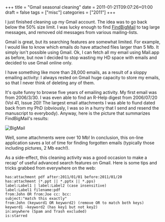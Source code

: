 +++
title = "Gmail seasonal cleaning"
date = 2011-01-21T09:07:26+01:00
draft = false
tags = ["misc"]
categories = ["2011"]
+++

I just finished cleaning up my Gmail account. The idea was to go back below the 50% size limit. I was lucky enough to find [FindBigMail](http://www.findbigmail.com/) to tag large messages, and removed old messages from various mailing-lists.

Gmail is great, but its searching features are somewhat limited. For example, I would like to know which emails do have attached files larger than 5 Mb. It simply isn't possible using Gmail. Ok, I can fetch all my email using Mail.app as before, but now I decided to stop wasting my HD space with emails and decided to use Gmail online only.

I have something like more than 28,000 emails, as a result of a sloppy emailing activity: I always rested on Gmail huge capacity to store my emails, so that I never think of deleting any of them.

It's quite funny to browse five years of emailing activity. My first email was from 2006/3/30. I was even able to find an R-Help digest from 2006/07/20 (Vol 41, Issue 20)! The largest email attachments I was able to fiund dated back from my PhD (obviously, I was so in a hurry that I send and resend the manuscript to everybody). Anyway, here is the picture that summarizes FindBigMail's results:

![BigMail](/img/20110121135900.png)

Well, some attachments were over 10 Mb! In conclusion, this on-line application saves a lot of time for finding forgotten emails (typically those including pictures, 2 Mb each!).

As a side-effect, this cleaning activity was a good occasion to make a recap' of useful advanced search features on Gmail. Here is some tips and tricks grabbed from everywhere on the web:

```
has:attachment pdf after:2011/01/01 before:2011/01/20
has:attachment (*.ppt || *.pptx || *.pps)
label:Label1 | label:Label2 (case insensitive)
label:Label1 filename:pdf
from:John OR from:Joe cc: bcc:
subject:"match this exactly"
from:John (keyword1 OR keyword2) (remove OR to match both keys)
keyword1 -keyword2 (has key1 but not key2)
in:anywhere (Spam and Trash excluded)
is:starred
```

